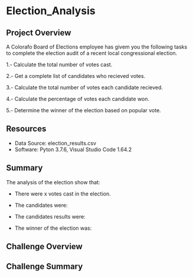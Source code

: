 # Election_Analysis

## Project Overview

A Colorafo Board of Elections employee has givem you the following tasks to complete the 
election audit of a recent local congressional election.

1.- Calculate the total number of votes cast.


2.- Get a complete list of candidates who recieved votes.


3.- Calculate the total number of votes each candidate recieved.


4.- Calculate the percentage of votes each candidate won.


5.- Determine the winner of the election based on popular vote.

## Resources

- Data Source: election_results.csv
- Software: Pyton 3.7.6, Visual Studio Code 1.64.2

## Summary

The analysis of the election show that:

- There were x votes cast in the election.
- The candidates were:


- The candidates results were:


- The winner of the election was:


## Challenge Overview


## Challenge Summary



